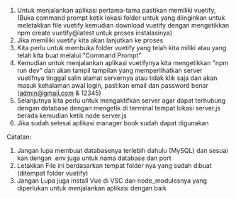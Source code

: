 1. Untuk menjalankan aplikasi pertama-tama pastikan memiliki vuetify, (Buka command prompt ketik lokasi folder untuk yang diinginkan untuk meletakkan file vuetify kemudian download vuetify dengan mengetikkan npm create vuetify@latest untuk proses instalasinya)
2. Jika memiliki vuetify kita akan lanjutkan ke proses
3. Kita perlu untuk membuka folder vuetify yang telah kita miliki atau yang telah kita buat melalui "Command Prompt"
4. Kemudian untuk menjalankan aplikasi vuetifynya kita mengetikkan "npm run dev" dan akan tampil tampilan yang memperlihatkan server vuetifnya tinggal salin alamat servernya atau tidak klik saja dan akan masuk kehalaman awal login, pastikan email dan password benar (admin@gmail.com \& 12345)
5. Selanjutnya kita perlu untuk mengaktifkan server agar dapat terhubung dengan database dengan mengetik di terminal tempat lokasi server.js berada kemudian ketik node server.js
6. Jika sudah selesai aplikasi manager book sudah dapat digunakan

Catatan:
1. Jangan lupa membuat databasenya terlebih dahulu (MySQL) dan sesuai kan dengan .env juga untuk nama database dan port
2. Letakkan File ini berdasarkan tempat folder nya yang sudah dibuat (ditempat folder vuetify)
3. Jangan Lupa juga install Vue di VSC dan node_modulesnya yang diperlukan untuk menjalankan aplikasi dengan baik





